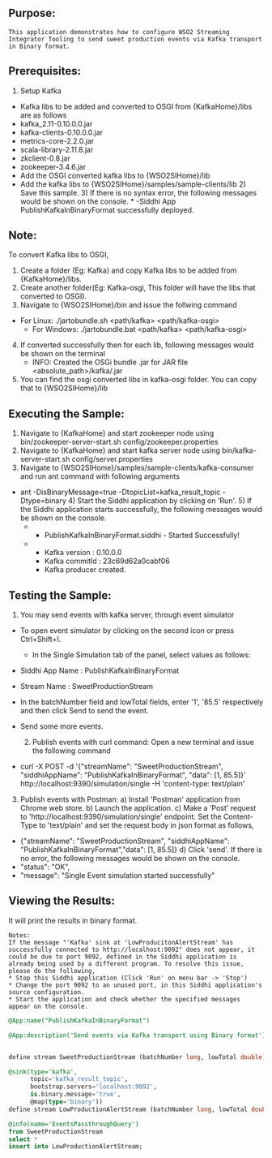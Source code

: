 
## Purpose:
	This application demonstrates how to configure WSO2 Streaming Integrator Tooling to send sweet production events via Kafka transport in Binary format.

## Prerequisites:
1) Setup Kafka
* Kafka libs to be added and converted to OSGI from {KafkaHome}/libs are as follows
* kafka_2.11-0.10.0.0.jar
* kafka-clients-0.10.0.0.jar
* metrics-core-2.2.0.jar
* scala-library-2.11.8.jar
* zkclient-0.8.jar
* zookeeper-3.4.6.jar
*  Add the OSGI converted kafka libs to {WSO2SIHome}/lib
*  Add the kafka libs to {WSO2SIHome}/samples/sample-clients/lib
	2) Save this sample. 
	3) If there is no syntax error, the following messages would be shown on the console.
	        * -Siddhi App PublishKafkaInBinaryFormat successfully deployed.

## Note:
To convert Kafka libs to OSGI,
1) Create a folder (Eg: Kafka) and copy Kafka libs to be added from {KafkaHome}/libs.
2) Create another folder(Eg: Kafka-osgi, This folder will have the libs that converted to OSGI).
3) Navigate to {WSO2SIHome}/bin and issue the follwing command
- For Linux: ./jartobundle.sh <path/kafka> <path/kafka-osgi>
	- For Windows: ./jartobundle.bat <path/kafka> <path/kafka-osgi>
4) If converted successfully then for each lib, following messages would be shown on the terminal
	- INFO: Created the OSGi bundle <kafka-lib-name>.jar for JAR file <absolute_path>/kafka/<kafka-lib-name>.jar
5) You can find the osgi converted libs in kafka-osgi folder. You can copy that to {WSO2SIHome}/lib



## Executing the Sample:
1) Navigate to {KafkaHome} and start zookeeper node using bin/zookeeper-server-start.sh config/zookeeper.properties
2) Navigate to {KafkaHome} and start kafka server node using bin/kafka-server-start.sh config/server.properties
3) Navigate to {WSO2SIHome}/samples/sample-clients/kafka-consumer and run ant command with following arguments
- ant -DisBinaryMessage=true -DtopicList=kafka_result_topic -Dtype=binary
	4) Start the Siddhi application by clicking on 'Run'.
	5) If the Siddhi application starts successfully, the following messages would be shown on the console.
	* - PublishKafkaInBinaryFormat.siddhi - Started Successfully!
	* - Kafka version : 0.10.0.0
	  - Kafka commitId : 23c69d62a0cabf06 
	  - Kafka producer created. 

## Testing the Sample:
1) You may send events with kafka server, through event simulator
* To open event simulator by clicking on the second icon or press Ctrl+Shift+I.
	* In the Single Simulation tab of the panel, select values as follows:
* Siddhi App Name  : PublishKafkaInBinaryFormat
* Stream Name      : SweetProductionStream
* In the batchNumber field and lowTotal fields, enter '1', '85.5' respectively and then click Send to send the event.
* Send some more events.

	2) Publish events with curl command:
Open a new terminal and issue the following command
* curl -X POST -d '{"streamName": "SweetProductionStream", "siddhiAppName": "PublishKafkaInBinaryFormat", "data": [1, 85.5]}' http://localhost:9390/simulation/single -H 'content-type: text/plain'

3) Publish events with Postman:
a) Install 'Postman' application from Chrome web store.
b) Launch the application.
c) Make a 'Post' request to 'http://localhost:9390/simulation/single' endpoint. Set the Content-Type to 'text/plain' and set the request body in json format as follows,
*	{"streamName": "SweetProductionStream", "siddhiAppName": "PublishKafkaInBinaryFormat","data": [1, 85.5]}
d) Click 'send'. If there is no error, the following messages would be shown on the console.
*  "status": "OK",
*  "message": "Single Event simulation started successfully"

## Viewing the Results:
It will print the results in binary format.


	Notes:
	If the message "'Kafka' sink at 'LowProducitonAlertStream' has successfully connected to http://localhost:9092" does not appear, it could be due to port 9092, defined in the Siddhi application is already being used by a different program. To resolve this issue, please do the following,
	* Stop this Siddhi application (Click 'Run' on menu bar -> 'Stop')
	* Change the port 9092 to an unused port, in this Siddhi application's source configuration.
	* Start the application and check whether the specified messages appear on the console.
	

```sql
@App:name("PublishKafkaInBinaryFormat")

@App:description('Send events via Kafka transport using Binary format')


define stream SweetProductionStream (batchNumber long, lowTotal double);

@sink(type='kafka',
      topic='kafka_result_topic',
      bootstrap.servers='localhost:9092',
      is.binary.message='true',
      @map(type='binary'))
define stream LowProductionAlertStream (batchNumber long, lowTotal double);

@info(name='EventsPassthroughQuery')
from SweetProductionStream
select *
insert into LowProductionAlertStream;
```